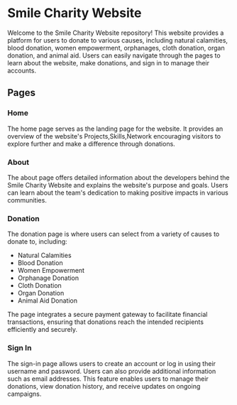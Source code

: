 # Smile Charity Website

Welcome to the Smile Charity Website repository! This website provides a platform for users to donate to various causes, including natural calamities, blood donation, women empowerment, orphanages, cloth donation, organ donation, and animal aid. Users can easily navigate through the pages to learn about the website, make donations, and sign in to manage their accounts.

## Pages

### Home

The home page serves as the landing page for the website. It provides an overview of the website's Projects,Skills,Network encouraging visitors to explore further and make a difference through donations.

### About

The about page offers detailed information about the developers behind the Smile Charity Website and explains the website's purpose and goals. Users can learn about the team's dedication to making positive impacts in various communities.

### Donation

The donation page is where users can select from a variety of causes to donate to, including:
- Natural Calamities
- Blood Donation
- Women Empowerment
- Orphanage Donation
- Cloth Donation
- Organ Donation
- Animal Aid Donation

The page integrates a secure payment gateway to facilitate financial transactions, ensuring that donations reach the intended recipients efficiently and securely.

### Sign In

The sign-in page allows users to create an account or log in using their username and password. Users can also provide additional information such as email addresses. This feature enables users to manage their donations, view donation history, and receive updates on ongoing campaigns.


